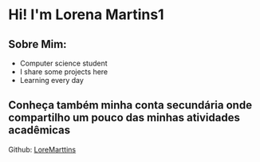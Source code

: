 <h1>Hi! I'm Lorena Martins1</h1>
<h2>Sobre Mim:</h2>
  <ul>
    <li>Computer science student</li>
    <li>I share some projects here</li>
    <li>Learning every day</li>
  </ul>
  <h2>Conheça também minha conta secundária onde compartilho um pouco das minhas atividades acadêmicas</h2>
  Github: <a href="https://github.com/LoreMarttins">LoreMarttins</a>

    
  
